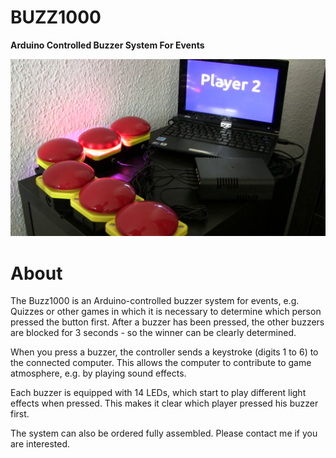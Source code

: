 # BUZZ1000
**Arduino Controlled Buzzer System For Events**

![BUZZ1000 in action](.github/buzz1000.jpg)

# About
The Buzz1000 is an Arduino-controlled buzzer system for events, e.g. Quizzes or other games in which it is necessary to determine which person pressed the button first. After a buzzer has been pressed, the other buzzers are blocked for 3 seconds - so the winner can be clearly determined.

When you press a buzzer, the controller sends a keystroke (digits 1 to 6) to the connected computer. This allows the computer to contribute to game atmosphere, e.g. by playing sound effects.

Each buzzer is equipped with 14 LEDs, which start to play different light effects when pressed. This makes it clear which player pressed his buzzer first.

The system can also be ordered fully assembled. Please contact me if you are interested.
